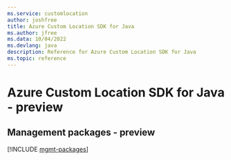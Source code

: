 ```yaml
---
ms.service: customlocation
author: joshfree
title: Azure Custom Location SDK for Java
ms.author: jfree
ms.data: 10/04/2022
ms.devlang: java
description: Reference for Azure Custom Location SDK for Java
ms.topic: reference
---
```

# Azure Custom Location SDK for Java - preview

## Management packages - preview
[!INCLUDE [mgmt-packages](custom-location-mgmt-index.md)]